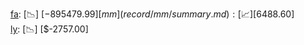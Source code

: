 [fa](record/fa/summary.md): [📉] [$-895479.99]  
[mm](record/mm/summary.md): [📈] [$6488.60]  
[ly](record/ly/summary.md): [📉] [$-2757.00]  
